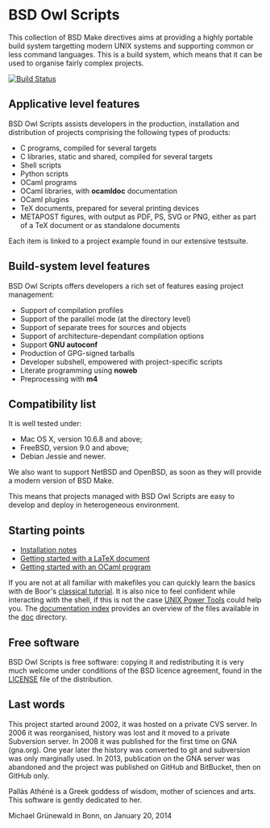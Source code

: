 # BSD Owl Scripts

This collection of BSD Make directives aims at providing a highly
portable build system targetting modern UNIX systems and supporting
common or less command languages.  This is a build system, which means
that it can be used to organise fairly complex projects.

[![Build Status](https://travis-ci.org/michipili/bsdowl.svg?branch=master)](https://travis-ci.org/michipili/bsdowl?branch=master)


## Applicative level features

BSD Owl Scripts assists developers in the production, installation and
distribution of projects comprising the following types of products:

 - C programs, compiled for several targets
 - C libraries, static and shared, compiled for several targets
 - Shell scripts
 - Python scripts
 - OCaml programs
 - OCaml libraries, with **ocamldoc** documentation
 - OCaml plugins
 - TeX documents, prepared for several printing devices
 - METAPOST figures, with output as PDF, PS, SVG or PNG,
   either as part of a TeX document or as standalone documents

Each item is linked to a project example found in our extensive
testsuite.


## Build-system level features

BSD Owl Scripts offers developers a rich set of features easing
project management:

 - Support of compilation profiles
 - Support of the parallel mode (at the directory level)
 - Support of separate trees for sources and objects
 - Support of architecture-dependant compilation options
 - Support **GNU autoconf**
 - Production of GPG-signed tarballs
 - Developer subshell, empowered with project-specific scripts
 - Literate programming using **noweb**
 - Preprocessing with **m4**


## Compatibility list

It is well tested under:
 - Mac OS X, version 10.6.8 and above;
 - FreeBSD, version 9.0 and above;
 - Debian Jessie and newer.

We also want to support NetBSD and OpenBSD, as soon as they will
provide a modern version of BSD Make.

This means that projects managed with BSD Owl Scripts are easy to
develop and deploy in heterogeneous environment.


## Starting points

 - [Installation notes][start-install]
 - [Getting started with a LaTeX document][start-latex]
 - [Getting started with an OCaml program][start-ocaml]

If you are not at all familiar with makefiles you can quickly learn
the basics with de Boor's [classical tutorial][start-deboor].
It is also nice to feel confident while interacting with the shell, if
this is not the case [UNIX Power Tools][start-upt] could help you. The
[documentation index][start-index] provides an overview of the files
available in the [doc][start-doc] directory.

  [start-doc]:     ./doc
  [start-index]:   doc/Index.md
  [start-install]: INSTALL.md
  [start-latex]:   doc/GettingStartedLaTeX.md
  [start-ocaml]:   doc/GettingStartedOCaml.md
  [start-deboor]:  http://www.freebsd.org/doc/en/books/pmake/index.html
  [start-upt]:     http://docstore.mik.ua/orelly/unix/upt/


## Free software

BSD Owl Scripts is free software: copying it and redistributing it is
very much welcome under conditions of the BSD licence
agreement, found in the [LICENSE][licence-en] file of the
distribution.

  [licence-en]:  LICENSE


## Last words

This project started around 2002, it was hosted on a private CVS
server.  In 2006 it was reorganised, history was lost and it
moved to a private Subversion server.  In 2008 it was published for
the first time on GNA (gna.org).  One year later the history was
converted to git and subversion was only marginally used.  In 2013,
publication on the GNA server was abandoned and the project was
published on GitHub and BitBucket, then on GitHub only.

Pallàs Athéné is a Greek goddess of wisdom, mother of sciences and
arts.  This software is gently dedicated to her.


Michael Grünewald in Bonn, on January 20, 2014

